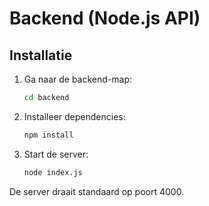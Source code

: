 # Backend (Node.js API)

## Installatie

1. Ga naar de backend-map:
   ```sh
   cd backend
   ```
2. Installeer dependencies:
   ```sh
   npm install
   ```
3. Start de server:
   ```sh
   node index.js
   ```

De server draait standaard op poort 4000. 